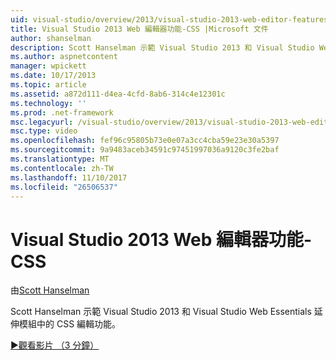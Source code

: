 ```yaml
---
uid: visual-studio/overview/2013/visual-studio-2013-web-editor-features-css
title: Visual Studio 2013 Web 編輯器功能-CSS |Microsoft 文件
author: shanselman
description: Scott Hanselman 示範 Visual Studio 2013 和 Visual Studio Web Essentials 延伸模組中的 CSS 編輯功能。
ms.author: aspnetcontent
manager: wpickett
ms.date: 10/17/2013
ms.topic: article
ms.assetid: a872d111-d4ea-4cfd-8ab6-314c4e12301c
ms.technology: ''
ms.prod: .net-framework
msc.legacyurl: /visual-studio/overview/2013/visual-studio-2013-web-editor-features-css
msc.type: video
ms.openlocfilehash: fef96c95805b73e0e07a3cc4cba59e23e30a5397
ms.sourcegitcommit: 9a9483aceb34591c97451997036a9120c3fe2baf
ms.translationtype: MT
ms.contentlocale: zh-TW
ms.lasthandoff: 11/10/2017
ms.locfileid: "26506537"
---
```

<a name="visual-studio-2013-web-editor-features---css"></a>Visual Studio 2013 Web 編輯器功能-CSS
====================
由[Scott Hanselman](https://github.com/shanselman)

Scott Hanselman 示範 Visual Studio 2013 和 Visual Studio Web Essentials 延伸模組中的 CSS 編輯功能。

[&#9654;觀看影片 （3 分鐘）](https://channel9.msdn.com/Blogs/ASP-NET-Site-Videos/visual-studio-2013-web-editor-features-css)
